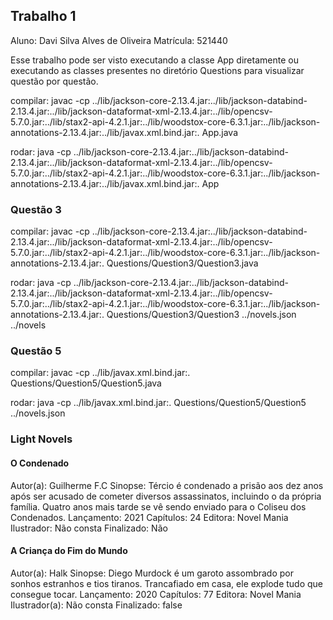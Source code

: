 ## Trabalho 1

Aluno: Davi Silva Alves de Oliveira
Matrícula: 521440

Esse trabalho pode ser visto executando a classe App diretamente ou executando as classes presentes no diretório Questions para visualizar questão por questão.

compilar: javac -cp ../lib/jackson-core-2.13.4.jar:../lib/jackson-databind-2.13.4.jar:../lib/jackson-dataformat-xml-2.13.4.jar:../lib/opencsv-5.7.0.jar:../lib/stax2-api-4.2.1.jar:../lib/woodstox-core-6.3.1.jar:../lib/jackson-annotations-2.13.4.jar:../lib/javax.xml.bind.jar:. App.java

rodar: java -cp ../lib/jackson-core-2.13.4.jar:../lib/jackson-databind-2.13.4.jar:../lib/jackson-dataformat-xml-2.13.4.jar:../lib/opencsv-5.7.0.jar:../lib/stax2-api-4.2.1.jar:../lib/woodstox-core-6.3.1.jar:../lib/jackson-annotations-2.13.4.jar:../lib/javax.xml.bind.jar:. App
### Questão 3

compilar: javac -cp ../lib/jackson-core-2.13.4.jar:../lib/jackson-databind-2.13.4.jar:../lib/jackson-dataformat-xml-2.13.4.jar:../lib/opencsv-5.7.0.jar:../lib/stax2-api-4.2.1.jar:../lib/woodstox-core-6.3.1.jar:../lib/jackson-annotations-2.13.4.jar:. Questions/Question3/Question3.java

rodar: java -cp ../lib/jackson-core-2.13.4.jar:../lib/jackson-databind-2.13.4.jar:../lib/jackson-dataformat-xml-2.13.4.jar:../lib/opencsv-5.7.0.jar:../lib/stax2-api-4.2.1.jar:../lib/woodstox-core-6.3.1.jar:../lib/jackson-annotations-2.13.4.jar:. Questions/Question3/Question3 ../novels.json ../novels

### Questão 5

compilar: javac -cp ../lib/javax.xml.bind.jar:. Questions/Question5/Question5.java

rodar: java -cp ../lib/javax.xml.bind.jar:. Questions/Question5/Question5 ../novels.json

### Light Novels

#### O Condenado
Autor(a): Guilherme F.C
Sinopse: Tércio é condenado a prisão aos dez anos após ser acusado de cometer diversos assassinatos, incluindo o da própria família. Quatro anos mais tarde se vê sendo enviado para o Coliseu dos Condenados.
Lançamento: 2021
Capítulos: 24
Editora: Novel Mania
Ilustrador: Não consta
Finalizado: Não

#### A Criança do Fim do Mundo
Autor(a): Halk
Sinopse: Diego Murdock é um garoto assombrado por sonhos estranhos e tios tiranos. Trancafiado em casa, ele explode tudo que consegue tocar.
Lançamento: 2020
Capítulos: 77
Editora: Novel Mania
Ilustrador(a): Não consta
Finalizado: false
